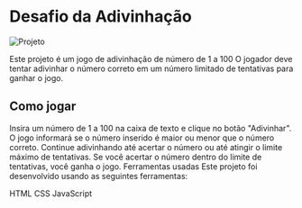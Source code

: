 # Desafio da Adivinhação
![Projeto](https://github.com/jordanrafaell/jordanrafaell/assets/61181764/ef980e5c-a79a-4739-8721-3fb2a67ed144)


Este projeto é um jogo de adivinhação de número de 1 a 100 O jogador deve tentar adivinhar o número correto em um número limitado de tentativas para ganhar o jogo.

## Como jogar


Insira um número de 1 a 100 na caixa de texto e clique no botão "Adivinhar".
O jogo informará se o número inserido é maior ou menor que o número correto.
Continue adivinhando até acertar o número ou até atingir o limite máximo de tentativas.
Se você acertar o número dentro do limite de tentativas, você ganha o jogo.
Ferramentas usadas
Este projeto foi desenvolvido usando as seguintes ferramentas:

HTML
CSS
JavaScript